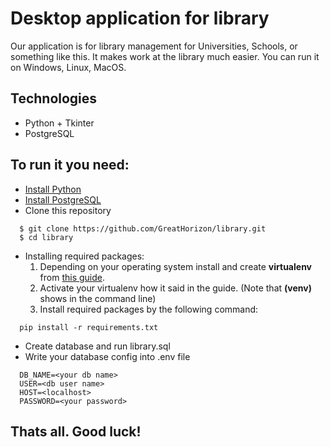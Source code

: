 # Desktop application for library

Our application is for library management for Universities, Schools, or something like this.
It makes work at the library much easier.
You can run it on Windows, Linux, MacOS.

## Technologies
 * Python + Tkinter
 * PostgreSQL

## To run it you need:
- [Install Python](https://www.python.org/downloads/)
- [Install PostgreSQL](https://www.postgresql.org/download/)
- Clone this repository
```
  $ git clone https://github.com/GreatHorizon/library.git
  $ cd library
```
- Installing required packages:
  1. Depending on your operating system install and create **virtualenv** from [this guide](https://packaging.python.org/guides/installing-using-pip-and-virtual-environments/#creating-a-virtual-environment).
  2. Activate your virtualenv how it said in the guide. (Note that **(venv)** shows in the command line) 
  3. Install required packages by the following command:
```
  pip install -r requirements.txt
```
- Create database and run library.sql
- Write your database config into .env file
```
  DB_NAME=<your db name>
  USER=<db user name>
  HOST=<localhost>
  PASSWORD=<your password>
```
## Thats all. Good luck!
